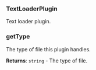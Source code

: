 <a name="TextLoaderPlugin"></a>

### TextLoaderPlugin
Text loader plugin.


<a name="TextLoaderPlugin+getType"></a>

### getType
The type of file this plugin handles.


**Returns**: <code>string</code> - The type of file.  
